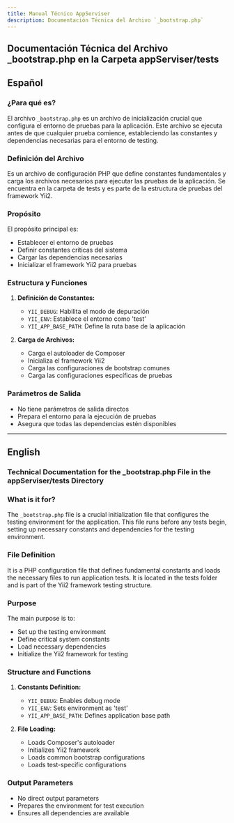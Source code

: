 ```yaml
---
title: Manual Técnico AppServiser
description: Documentación Técnica del Archivo `_bootstrap.php`
---
```


## Documentación Técnica del Archivo _bootstrap.php en la Carpeta appServiser/tests

## Español

### ¿Para qué es?
El archivo `_bootstrap.php` es un archivo de inicialización crucial que configura el entorno de pruebas para la aplicación. Este archivo se ejecuta antes de que cualquier prueba comience, estableciendo las constantes y dependencias necesarias para el entorno de testing.

### Definición del Archivo
Es un archivo de configuración PHP que define constantes fundamentales y carga los archivos necesarios para ejecutar las pruebas de la aplicación. Se encuentra en la carpeta de tests y es parte de la estructura de pruebas del framework Yii2.

### Propósito
El propósito principal es:
- Establecer el entorno de pruebas
- Definir constantes críticas del sistema
- Cargar las dependencias necesarias
- Inicializar el framework Yii2 para pruebas

### Estructura y Funciones
1. **Definición de Constantes:**
   - `YII_DEBUG`: Habilita el modo de depuración
   - `YII_ENV`: Establece el entorno como 'test'
   - `YII_APP_BASE_PATH`: Define la ruta base de la aplicación

2. **Carga de Archivos:**
   - Carga el autoloader de Composer
   - Inicializa el framework Yii2
   - Carga las configuraciones de bootstrap comunes
   - Carga las configuraciones específicas de pruebas

### Parámetros de Salida
- No tiene parámetros de salida directos
- Prepara el entorno para la ejecución de pruebas
- Asegura que todas las dependencias estén disponibles

---

## English

### Technical Documentation for the _bootstrap.php File in the appServiser/tests Directory

### What is it for?
The `_bootstrap.php` file is a crucial initialization file that configures the testing environment for the application. This file runs before any tests begin, setting up necessary constants and dependencies for the testing environment.

### File Definition
It is a PHP configuration file that defines fundamental constants and loads the necessary files to run application tests. It is located in the tests folder and is part of the Yii2 framework testing structure.

### Purpose
The main purpose is to:
- Set up the testing environment
- Define critical system constants
- Load necessary dependencies
- Initialize the Yii2 framework for testing

### Structure and Functions
1. **Constants Definition:**
   - `YII_DEBUG`: Enables debug mode
   - `YII_ENV`: Sets environment as 'test'
   - `YII_APP_BASE_PATH`: Defines application base path

2. **File Loading:**
   - Loads Composer's autoloader
   - Initializes Yii2 framework
   - Loads common bootstrap configurations
   - Loads test-specific configurations

### Output Parameters
- No direct output parameters
- Prepares the environment for test execution
- Ensures all dependencies are available
